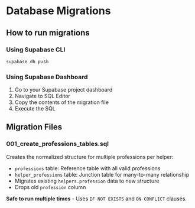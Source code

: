 # Database Migrations

## How to run migrations

### Using Supabase CLI
```bash
supabase db push
```

### Using Supabase Dashboard
1. Go to your Supabase project dashboard
2. Navigate to SQL Editor
3. Copy the contents of the migration file
4. Execute the SQL

## Migration Files

### 001_create_professions_tables.sql
Creates the normalized structure for multiple professions per helper:
- `professions` table: Reference table with all valid professions
- `helper_professions` table: Junction table for many-to-many relationship
- Migrates existing `helpers.profession` data to new structure
- Drops old `profession` column

**Safe to run multiple times** - Uses `IF NOT EXISTS` and `ON CONFLICT` clauses.
